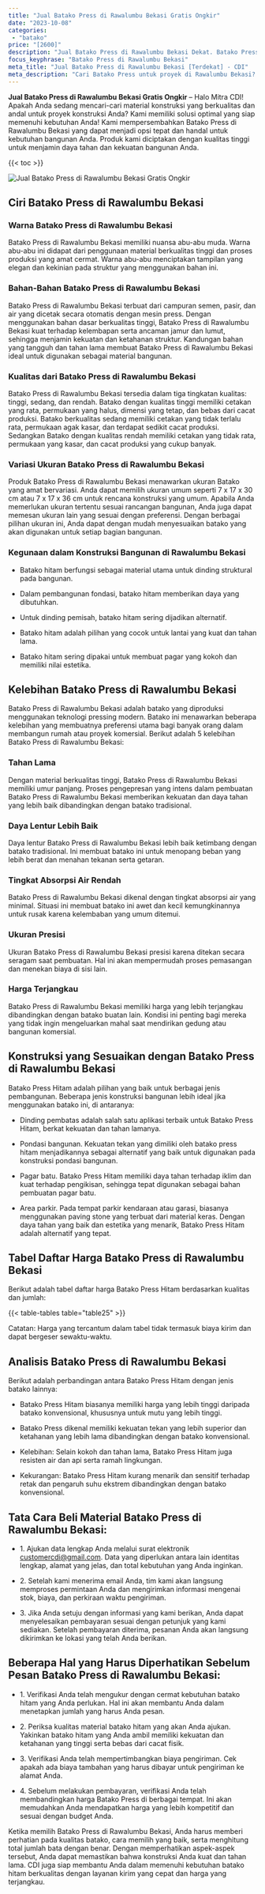 ```yaml
---
title: "Jual Batako Press di Rawalumbu Bekasi Gratis Ongkir"
date: "2023-10-08"
categories:
 - "batako"
price: "[2600]"
description: "Jual Batako Press di Rawalumbu Bekasi Dekat. Batako Press ini sering dipakai dalam proyek pembangunan sebagai bahan bangunan yang kuat dan awet. Kontak kami untuk mendapatkan informasi lebih lanjut."
focus_keyphrase: "Batako Press di Rawalumbu Bekasi"
meta_title: "Jual Batako Press di Rawalumbu Bekasi [Terdekat] - CDI"
meta_description: "Cari Batako Press untuk proyek di Rawalumbu Bekasi? Kami menyediakan Batako Press berkualitas untuk material dinding. Segera dapatkan penawaran terbaik."
---
```


**Jual Batako Press di Rawalumbu Bekasi Gratis Ongkir** – Halo Mitra CDI! Apakah Anda sedang mencari-cari material konstruksi yang berkualitas dan andal untuk proyek konstruksi Anda? Kami memiliki solusi optimal yang siap memenuhi kebutuhan Anda! Kami mempersembahkan Batako Press di Rawalumbu Bekasi yang dapat menjadi opsi tepat dan handal untuk kebutuhan bangunan Anda. Produk kami diciptakan dengan kualitas tinggi untuk menjamin daya tahan dan kekuatan bangunan Anda.

{{< toc >}}

![Jual Batako Press di Rawalumbu Bekasi Gratis Ongkir](/images/batako/batako-press-23.jpg)

## Ciri Batako Press di Rawalumbu Bekasi

### Warna Batako Press di Rawalumbu Bekasi

Batako Press di Rawalumbu Bekasi memiliki nuansa abu-abu muda. Warna abu-abu ini didapat dari penggunaan material berkualitas tinggi dan proses produksi yang amat cermat. Warna abu-abu menciptakan tampilan yang elegan dan kekinian pada struktur yang menggunakan bahan ini.

### Bahan-Bahan Batako Press di Rawalumbu Bekasi

Batako Press di Rawalumbu Bekasi terbuat dari campuran semen, pasir, dan air yang dicetak secara otomatis dengan mesin press. Dengan menggunakan bahan dasar berkualitas tinggi, Batako Press di Rawalumbu Bekasi kuat terhadap kelembapan serta ancaman jamur dan lumut, sehingga menjamin kekuatan dan ketahanan struktur. Kandungan bahan yang tangguh dan tahan lama membuat Batako Press di Rawalumbu Bekasi ideal untuk digunakan sebagai material bangunan.

### Kualitas dari Batako Press di Rawalumbu Bekasi

Batako Press di Rawalumbu Bekasi tersedia dalam tiga tingkatan kualitas: tinggi, sedang, dan rendah. Batako dengan kualitas tinggi memiliki cetakan yang rata, permukaan yang halus, dimensi yang tetap, dan bebas dari cacat produksi. Batako berkualitas sedang memiliki cetakan yang tidak terlalu rata, permukaan agak kasar, dan terdapat sedikit cacat produksi. Sedangkan Batako dengan kualitas rendah memiliki cetakan yang tidak rata, permukaan yang kasar, dan cacat produksi yang cukup banyak.

### Variasi Ukuran Batako Press di Rawalumbu Bekasi

Produk Batako Press di Rawalumbu Bekasi menawarkan ukuran Batako yang amat bervariasi. Anda dapat memilih ukuran umum seperti 7 x 17 x 30 cm atau 7 x 17 x 36 cm untuk rencana konstruksi yang umum. Apabila Anda memerlukan ukuran tertentu sesuai rancangan bangunan, Anda juga dapat memesan ukuran lain yang sesuai dengan preferensi. Dengan berbagai pilihan ukuran ini, Anda dapat dengan mudah menyesuaikan batako yang akan digunakan untuk setiap bagian bangunan.

### Kegunaan dalam Konstruksi Bangunan di Rawalumbu Bekasi

*   Batako hitam berfungsi sebagai material utama untuk dinding struktural pada bangunan.

*   Dalam pembangunan fondasi, batako hitam memberikan daya yang dibutuhkan.

*   Untuk dinding pemisah, batako hitam sering dijadikan alternatif.

*   Batako hitam adalah pilihan yang cocok untuk lantai yang kuat dan tahan lama.

*   Batako hitam sering dipakai untuk membuat pagar yang kokoh dan memiliki nilai estetika.

## Kelebihan Batako Press di Rawalumbu Bekasi

Batako Press di Rawalumbu Bekasi adalah batako yang diproduksi menggunakan teknologi pressing modern. Batako ini menawarkan beberapa kelebihan yang membuatnya preferensi utama bagi banyak orang dalam membangun rumah atau proyek komersial. Berikut adalah 5 kelebihan Batako Press di Rawalumbu Bekasi:

### Tahan Lama

Dengan material berkualitas tinggi, Batako Press di Rawalumbu Bekasi memiliki umur panjang. Proses pengepresan yang intens dalam pembuatan Batako Press di Rawalumbu Bekasi memberikan kekuatan dan daya tahan yang lebih baik dibandingkan dengan batako tradisional.

### Daya Lentur Lebih Baik

Daya lentur Batako Press di Rawalumbu Bekasi lebih baik ketimbang dengan batako tradisional. Ini membuat batako ini untuk menopang beban yang lebih berat dan menahan tekanan serta getaran.

### Tingkat Absorpsi Air Rendah

Batako Press di Rawalumbu Bekasi dikenal dengan tingkat absorpsi air yang minimal. Situasi ini membuat batako ini awet dan kecil kemungkinannya untuk rusak karena kelembaban yang umum ditemui.

### Ukuran Presisi

Ukuran Batako Press di Rawalumbu Bekasi presisi karena ditekan secara seragam saat pembuatan. Hal ini akan mempermudah proses pemasangan dan menekan biaya di sisi lain.

### Harga Terjangkau

Batako Press di Rawalumbu Bekasi memiliki harga yang lebih terjangkau dibandingkan dengan batako buatan lain. Kondisi ini penting bagi mereka yang tidak ingin mengeluarkan mahal saat mendirikan gedung atau bangunan komersial.

## Konstruksi yang Sesuaikan dengan Batako Press di Rawalumbu Bekasi

Batako Press Hitam adalah pilihan yang baik untuk berbagai jenis pembangunan. Beberapa jenis konstruksi bangunan lebih ideal jika menggunakan batako ini, di antaranya:

*   Dinding pembatas adalah salah satu aplikasi terbaik untuk Batako Press Hitam, berkat kekuatan dan tahan lamanya.

*   Pondasi bangunan. Kekuatan tekan yang dimiliki oleh batako press hitam menjadikannya sebagai alternatif yang baik untuk digunakan pada konstruksi pondasi bangunan.

*   Pagar batu. Batako Press Hitam memiliki daya tahan terhadap iklim dan kuat terhadap pengikisan, sehingga tepat digunakan sebagai bahan pembuatan pagar batu.

*   Area parkir. Pada tempat parkir kendaraan atau garasi, biasanya menggunakan paving stone yang terbuat dari material keras. Dengan daya tahan yang baik dan estetika yang menarik, Batako Press Hitam adalah alternatif yang tepat.

## Tabel Daftar Harga Batako Press di Rawalumbu Bekasi

Berikut adalah tabel daftar harga Batako Press Hitam berdasarkan kualitas dan jumlah:

{{< table-tables table="table25" >}}

Catatan: Harga yang tercantum dalam tabel tidak termasuk biaya kirim dan dapat bergeser sewaktu-waktu.

## Analisis Batako Press di Rawalumbu Bekasi

Berikut adalah perbandingan antara Batako Press Hitam dengan jenis batako lainnya:

*   Batako Press Hitam biasanya memiliki harga yang lebih tinggi daripada batako konvensional, khususnya untuk mutu yang lebih tinggi.

*   Batako Press dikenal memiliki kekuatan tekan yang lebih superior dan ketahanan yang lebih lama dibandingkan dengan batako konvensional.

*   Kelebihan: Selain kokoh dan tahan lama, Batako Press Hitam juga resisten air dan api serta ramah lingkungan.

*   Kekurangan: Batako Press Hitam kurang menarik dan sensitif terhadap retak dan pengaruh suhu ekstrem dibandingkan dengan batako konvensional.

## Tata Cara Beli Material Batako Press di Rawalumbu Bekasi:

*   1\. Ajukan data lengkap Anda melalui surat elektronik customercdi@gmail.com. Data yang diperlukan antara lain identitas lengkap, alamat yang jelas, dan total kebutuhan yang Anda inginkan.

*   2\. Setelah kami menerima email Anda, tim kami akan langsung memproses permintaan Anda dan mengirimkan informasi mengenai stok, biaya, dan perkiraan waktu pengiriman.

*   3\. Jika Anda setuju dengan informasi yang kami berikan, Anda dapat menyelesaikan pembayaran sesuai dengan petunjuk yang kami sediakan. Setelah pembayaran diterima, pesanan Anda akan langsung dikirimkan ke lokasi yang telah Anda berikan.

## Beberapa Hal yang Harus Diperhatikan Sebelum Pesan Batako Press di Rawalumbu Bekasi:

*   1\. Verifikasi Anda telah mengukur dengan cermat kebutuhan batako hitam yang Anda perlukan. Hal ini akan membantu Anda dalam menetapkan jumlah yang harus Anda pesan.

*   2\. Periksa kualitas material batako hitam yang akan Anda ajukan. Yakinkan batako hitam yang Anda ambil memiliki kekuatan dan ketahanan yang tinggi serta bebas dari cacat fisik.

*   3\. Verifikasi Anda telah mempertimbangkan biaya pengiriman. Cek apakah ada biaya tambahan yang harus dibayar untuk pengiriman ke alamat Anda.

*   4\. Sebelum melakukan pembayaran, verifikasi Anda telah membandingkan harga Batako Press di berbagai tempat. Ini akan memudahkan Anda mendapatkan harga yang lebih kompetitif dan sesuai dengan budget Anda.

Ketika memilih Batako Press di Rawalumbu Bekasi, Anda harus memberi perhatian pada kualitas batako, cara memilih yang baik, serta menghitung total jumlah bata dengan benar. Dengan memperhatikan aspek-aspek tersebut, Anda dapat memastikan bahwa konstruksi Anda kuat dan tahan lama. CDI juga siap membantu Anda dalam memenuhi kebutuhan batako hitam berkualitas dengan layanan kirim yang cepat dan harga yang terjangkau.